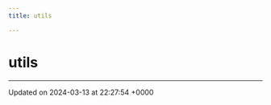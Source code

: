 ```yaml
---
title: utils

---
```


# utils








-------------------------------

Updated on 2024-03-13 at 22:27:54 +0000